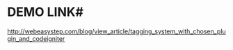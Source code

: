 # DEMO LINK#

http://webeasystep.com/blog/view_article/tagging_system_with_chosen_plugin_and_codeigniter